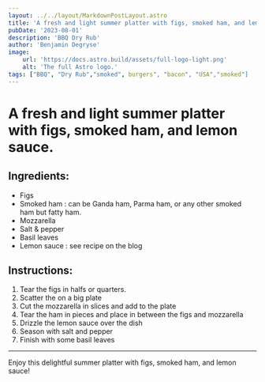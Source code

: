 ```yaml
---
layout: ../../layout/MarkdownPostLayout.astro
title: 'A fresh and light summer platter with figs, smoked ham, and lemon sauce.'
pubDate: '2023-08-01'
description: 'BBQ Dry Rub'
author: 'Benjamin Degryse'
image:
    url: 'https://docs.astro.build/assets/full-logo-light.png'
    alt: 'The full Astro logo.'
tags: ["BBQ", "Dry Rub","smoked", burgers", "bacon", "USA","smoked"]
---
```


# A fresh and light summer platter with figs, smoked ham, and lemon sauce.

## Ingredients:
- Figs
- Smoked ham : can be Ganda ham, Parma ham, or any other smoked ham but fatty ham.
- Mozzarella
- Salt & pepper
- Basil leaves
- Lemon sauce : see recipe on the blog

## Instructions:
1. Tear the figs in halfs or quarters.
2. Scatter the on a big plate
3. Cut the mozzarella in slices and add to the plate
4. Tear the ham in pieces and place in between the figs and mozzarella
5. Drizzle the lemon sauce over the dish
6. Season with salt and pepper
7. Finish with some basil leaves

----------------

Enjoy this delightful summer platter with figs, smoked ham, and lemon sauce!